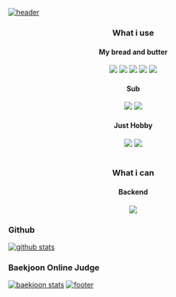 [![header](https://capsule-render.vercel.app/api?type=waving&color=timeGradient&text=HK.%20Lee&height=300)](https://hklee.me)
<h3 align="center">What i use</h3>
<div align="center">
  <h4 align="center">My bread and butter</h4>
  <a href="https://developer.mozilla.org/ko/docs/Web/JavaScript" style="text-decoration: none"><img src="https://img.shields.io/badge/Javascript-important?style=for-the-badge&logo=Javascript&logoColor=white"/></a>
  <a href="https://www.typescriptlang.org/" style="text-decoration: none"><img src="https://img.shields.io/badge/Typescript-3178C6?style=for-the-badge&logo=TypeScript&logoColor=white"/></a>
  <a href="https://www.w3schools.com/html/default.asp" style="text-decoration: none"><img src="https://img.shields.io/badge/HTML5-yellow?style=for-the-badge&logo=HTML5&logoColor=white"/></a>
  <a href="https://www.python.org/" style="text-decoration: none"><img src="https://img.shields.io/badge/Python-3776AB?&style=for-the-badge&logo=Python&logoColor=white"/></a>
  <a href="https://www.java.com/" style="text-decoration: none"><img src="https://img.shields.io/badge/Java-007396?&style=for-the-badge&logo=Java&logoColor=white"/></a>
  
  <h4 align="center">Sub</h4>
  <a href="https://kotlinlang.org/" style="text-decoration: none"><img src="https://img.shields.io/badge/Kotlin-0095D5?&style=for-the-badge&logo=Kotlin&logoColor=white"/></a>
  <a href="https://dart.dev/" style="text-decoration: none"><img src="https://img.shields.io/badge/Dart-0175C2?&style=for-the-badge&logo=Dart&logoColor=white"/></a>
  
  <h4 align="center">Just Hobby</h4>
  <a href="https://en.cppreference.com/w/c" style="text-decoration: none"><img src="https://img.shields.io/badge/C-A8B9CC?&style=for-the-badge&logo=C&logoColor=white"/></a>
  <a href="https://en.cppreference.com/w/cpp" style="text-decoration: none"><img src="https://img.shields.io/badge/C%23-239120?&style=for-the-badge&logo=C%20Sharp&logoColor=white"/></a>
</div>
<br/>
<h3 align="center">What i can</h3>
<div align="center">
  <h4 align="center">Backend</h4>
  <a href="https://nodejs.org/" style="text-decoration: none"><img src="https://img.shields.io/badge/Node.js-5455FE?style=for-the-badge&logo=Node.js&logoColor=white"/></a>
</div>

### Github
[![github stats](https://github-readme-stats.vercel.app/api?username=LeeHyKu&show_icons=true&theme=radical&count_private=true)](https://hklee.me)
### Baekjoon Online Judge
[![baekjoon stats](http://mazassumnida.wtf/api/v2/generate_badge?boj=hklee416)](https://solved.ac/profile/hklee416)
[![footer](https://capsule-render.vercel.app/api?type=waving&color=timeGradient&section=footer)](https://hklee.me)
